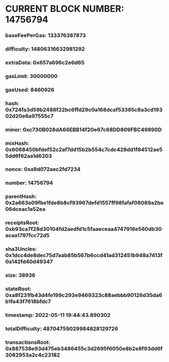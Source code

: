 # CURRENT BLOCK NUMBER: 14756794

### baseFeePerGas: 133376387873
### difficulty: 14806316632981292
### extraData: 0x657a696c2e6d65
### gasLimit: 30000000
### gasUsed: 8460926
### hash: 0x724fa3d59b2488f22bc6ffd29c0a168dcaf53385c8a3cd19302d20e6a97555c7
### miner: 0xc730B028dA66EBB14f20e67c68DD809FBC49890D
### mixHash: 0x6068450bfdef52c2af7dd15b2b554c7cdc428dd1f84512ae55dd6f62aa1d6203
### nonce: 0xa9d072aec2fd7234
### number: 14756794
### parentHash: 0x2a663e09fbe1fde8b8cf93967defd1557ff98fafaf08089a2be06dceac1a52ea
### receiptsRoot: 0xb93ca7f28d30104fd2aedfd1c5faaeceaa4747916e560db30acaa1797fcc72d5
### sha3Uncles: 0x1dcc4de8dec75d7aab85b567b6ccd41ad312451b948a7413f0a142fd40d49347
### size: 38936
### stateRoot: 0xa8f231fb43d4fe199c293e9469323c88aebbb90126d35da6b1fa43f7618bfdc7
### timestamp: 2022-05-11 19:44:43.890302
### totalDifficulty: 48704759029984828129726
### transactionsRoot: 0x887538e93d475eb3486455c3d2695f6050e8b2e8f93dd6f3082953a2c4c23182

